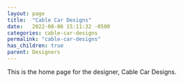 ```yaml
---
layout: page
title:  "Cable Car Designs"
date:   2022-08-06 15:11:32 -0500
categories: cable-car-designs
permalink: "cable-car-designs"
has_children: true
parent: Designers
---
```

This is the home page for the designer, Cable Car Designs.
